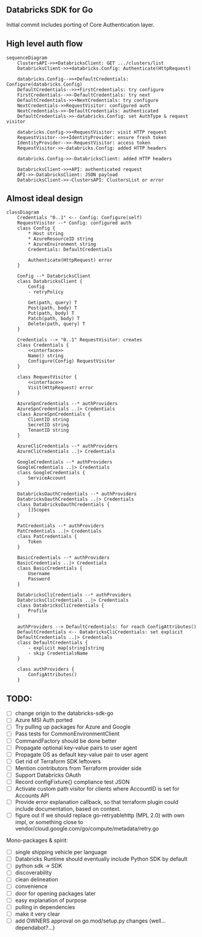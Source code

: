 Databricks SDK for Go
---

Initial commit includes porting of Core Authentication layer.

## High level auth flow

```mermaid
sequenceDiagram
    ClustersAPI->>+DatabricksClient: GET .../clusters/list
    DatabricksClient->>+databricks.Config: Authenticate(HttpRequest)

    databricks.Config-->>+DefaultCredentials: Configure(databricks.Config)
    DefaultCredentials-->>+FirstCredentials: try configure
    FirstCredentials-->>-DefaultCredentials: try next
    DefaultCredentials->>+NextCredentials: try configure
    NextCredentials->>RequestVisitor: configured auth
    NextCredentials->>-DefaultCredentials: authenticated
    DefaultCredentials->>-databricks.Config: set AuthType & request visitor

    databricks.Config->>+RequestVisitor: visit HTTP request
    RequestVisitor-->>+IdentityProvider: ensure fresh token
    IdentityProvider-->>-RequestVisitor: access token
    RequestVisitor->>-databricks.Config: added HTTP headers
    
    databricks.Config->>-DatabricksClient: added HTTP headers

    DatabricksClient->>+API: authenticated request
    API->>-DatabricksClient: JSON payload
    DatabricksClient->>-ClustersAPI: ClustersList or error
```

## Almost ideal design

```mermaid
classDiagram
    Credentials "0..1" <-- Config: Configure(self)
    RequestVisitor --* Config: configured auth
    class Config {
        * Host string
        * AzureResourceID string
        * AzureEnvironment string
        Credentials: DefaultCredentials

        Authenticate(HttpRequest) error
    }

    Config --* DatabricksClient
    class DatabricksClient {
        Config
        - retryPolicy
        
        Get(path, query) T
        Post(path, body) T
        Put(path, body) T
        Patch(path, body) T
        Delete(path, query) T
    }

    Credentials --> "0..1" RequestVisitor: creates
    class Credentials {
        <<interface>>
        Name() string
        Configure(Config) RequestVisitor
    }

    class RequestVisitor {
        <<interface>>
        Visit(HttpRequest) error
    }

    AzureSpnCredentials --* authProviders
    AzureSpnCredentials ..|> Credentials
    class AzureSpnCredentials {
        ClientID string
        SecretID string
        TenantID string
    }

    AzureCliCredentials --* authProviders
    AzureCliCredentials ..|> Credentials

    GoogleCredentials --* authProviders
    GoogleCredentials ..|> Credentials
    class GoogleCredentials {
        ServiceAccount
    }
    
    DatabricksOauthCredentials --* authProviders
    DatabricksOauthCredentials ..|> Credentials
    class DatabricksOauthCredentials {
        []Scopes
    }

    PatCredentials --* authProviders
    PatCredentials ..|> Credentials
    class PatCredentials {
        Token
    }

    BasicCredentials --* authProviders
    BasicCredentials ..|> Credentials
    class BasicCredentials {
        Username
        Password
    }

    DatabricksCliCredentials --* authProviders
    DatabricksCliCredentials ..|> Credentials
    class DatabricksCliCredentials {
        Profile
    }

    authProviders --> DefaultCredentials: for reach ConfigAttributes()
    DefaultCredentials <-- DatabricksCliCredentials: set explicit
    DefaultCredentials ..|> Credentials
    class DefaultCredentials {
        - explicit map[string]string
        - skip CredentialsName
    }

    class authProviders {
        ConfigAttributes()
    }
```


TODO:
---

- [ ] change origin to the databricks-sdk-go
- [ ] Azure MSI Auth ported
- [ ] Try pulling up packages for Azure and Google
- [ ] Pass tests for CommonEnvironmentClient
- [ ] CommandFactory should be done better
- [ ] Propagate optional key-value pairs to user agent
- [ ] Propagate OS as default key-value pair to user agent
- [ ] Get rid of Terraform SDK leftovers
- [ ] Mention contributors from Terraform provider side
- [ ] Support Databricks OAuth
- [ ] Record configFixture{} compliance test JSON
- [ ] Activate custom path visitor for clients where AccountID is set for Accounts API
- [ ] Provide error explanation callback, so that terraform plugin could include documentation, based on context.
- [ ] figure out if we should replace go-retryablehttp (MPL 2.0) with own impl, or something close to vendor/cloud.google.com/go/compute/metadata/retry.go

Mono-packages & spirit:

- [ ] single shipping vehicle per language
- [ ] Databricks Runtime should eventually include Python SDK by default
- [ ] python sdk -> SDK
- [ ] discoverability
- [ ] clean delineation
- [ ] convenience
- [ ] door for opening packages later
- [ ] easy explanation of purpose
- [ ] pulling in dependencies
- [ ] make it very clear
- [ ] add OWNERS approval on go.mod/setup.py changes (well... dependabot?...)
